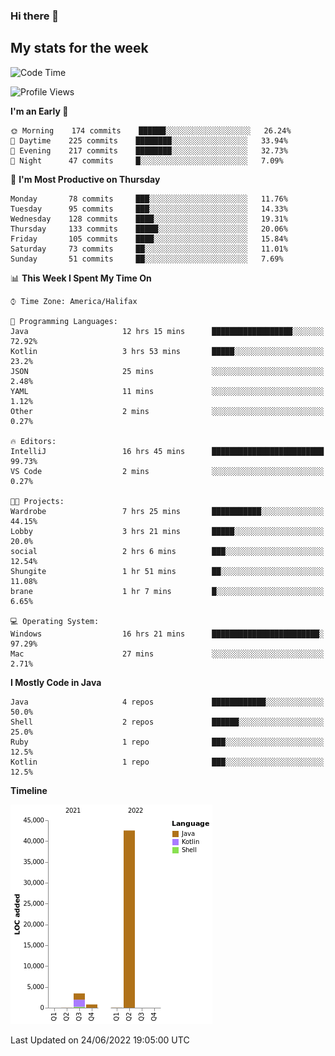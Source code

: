 ### Hi there 👋

## My stats for the week
<!--START_SECTION:waka-->
![Code Time](http://img.shields.io/badge/Code%20Time-297%20hrs%2030%20mins-blue)

![Profile Views](http://img.shields.io/badge/Profile%20Views-0-blue)

**I'm an Early 🐤** 

```text
🌞 Morning    174 commits    ██████░░░░░░░░░░░░░░░░░░░   26.24% 
🌆 Daytime    225 commits    ████████░░░░░░░░░░░░░░░░░   33.94% 
🌃 Evening    217 commits    ████████░░░░░░░░░░░░░░░░░   32.73% 
🌙 Night      47 commits     █░░░░░░░░░░░░░░░░░░░░░░░░   7.09%

```
📅 **I'm Most Productive on Thursday** 

```text
Monday       78 commits     ███░░░░░░░░░░░░░░░░░░░░░░   11.76% 
Tuesday      95 commits     ███░░░░░░░░░░░░░░░░░░░░░░   14.33% 
Wednesday    128 commits    ████░░░░░░░░░░░░░░░░░░░░░   19.31% 
Thursday     133 commits    █████░░░░░░░░░░░░░░░░░░░░   20.06% 
Friday       105 commits    ████░░░░░░░░░░░░░░░░░░░░░   15.84% 
Saturday     73 commits     ██░░░░░░░░░░░░░░░░░░░░░░░   11.01% 
Sunday       51 commits     ██░░░░░░░░░░░░░░░░░░░░░░░   7.69%

```


📊 **This Week I Spent My Time On** 

```text
⌚︎ Time Zone: America/Halifax

💬 Programming Languages: 
Java                     12 hrs 15 mins      ██████████████████░░░░░░░   72.92% 
Kotlin                   3 hrs 53 mins       █████░░░░░░░░░░░░░░░░░░░░   23.2% 
JSON                     25 mins             ░░░░░░░░░░░░░░░░░░░░░░░░░   2.48% 
YAML                     11 mins             ░░░░░░░░░░░░░░░░░░░░░░░░░   1.12% 
Other                    2 mins              ░░░░░░░░░░░░░░░░░░░░░░░░░   0.27%

🔥 Editors: 
IntelliJ                 16 hrs 45 mins      █████████████████████████   99.73% 
VS Code                  2 mins              ░░░░░░░░░░░░░░░░░░░░░░░░░   0.27%

🐱‍💻 Projects: 
Wardrobe                 7 hrs 25 mins       ███████████░░░░░░░░░░░░░░   44.15% 
Lobby                    3 hrs 21 mins       █████░░░░░░░░░░░░░░░░░░░░   20.0% 
social                   2 hrs 6 mins        ███░░░░░░░░░░░░░░░░░░░░░░   12.54% 
Shungite                 1 hr 51 mins        ██░░░░░░░░░░░░░░░░░░░░░░░   11.08% 
brane                    1 hr 7 mins         █░░░░░░░░░░░░░░░░░░░░░░░░   6.65%

💻 Operating System: 
Windows                  16 hrs 21 mins      ████████████████████████░   97.29% 
Mac                      27 mins             ░░░░░░░░░░░░░░░░░░░░░░░░░   2.71%

```

**I Mostly Code in Java** 

```text
Java                     4 repos             ████████████░░░░░░░░░░░░░   50.0% 
Shell                    2 repos             ██████░░░░░░░░░░░░░░░░░░░   25.0% 
Ruby                     1 repo              ███░░░░░░░░░░░░░░░░░░░░░░   12.5% 
Kotlin                   1 repo              ███░░░░░░░░░░░░░░░░░░░░░░   12.5%

```


**Timeline**

![Chart not found](https://raw.githubusercontent.com/lyndseyy/lyndseyy/main/charts/bar_graph.png) 


 Last Updated on 24/06/2022 19:05:00 UTC
<!--END_SECTION:waka-->